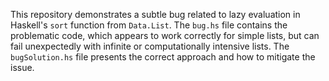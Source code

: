 This repository demonstrates a subtle bug related to lazy evaluation in Haskell's `sort` function from `Data.List`. The `bug.hs` file contains the problematic code, which appears to work correctly for simple lists, but can fail unexpectedly with infinite or computationally intensive lists. The `bugSolution.hs` file presents the correct approach and how to mitigate the issue.